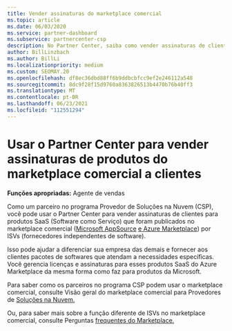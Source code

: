 ```yaml
---
title: Vender assinaturas do marketplace comercial
ms.topic: article
ms.date: 06/03/2020
ms.service: partner-dashboard
ms.subservice: partnercenter-csp
description: No Partner Center, saiba como vender assinaturas de clientes para produtos SaaS publicados no marketplace comercial por ISVs (Fornecedores Independentes de Software).
author: BillLinzbach
ms.author: BillLi
ms.localizationpriority: medium
ms.custom: SEOMAY.20
ms.openlocfilehash: df8ec36dbd88ff6b9ddbcbfcc9ef2e246112a548
ms.sourcegitcommit: 8dc9f28f15d9760a8363826513b4470b76b40ff3
ms.translationtype: MT
ms.contentlocale: pt-BR
ms.lasthandoff: 06/23/2021
ms.locfileid: "112551294"
---
```

# <a name="use-partner-center-to-sell-customers-subscriptions-to-commercial-marketplace-products"></a>Usar o Partner Center para vender assinaturas de produtos do marketplace comercial a clientes

**Funções apropriadas:** Agente de vendas

Como um parceiro no programa Provedor de Soluções na Nuvem (CSP), você pode usar o Partner Center para vender assinaturas de clientes para produtos SaaS (Software como Serviço) que foram publicados no marketplace comercial ([Microsoft AppSource](https://appsource.microsoft.com/) [e Azure Marketplace](https://azuremarketplace.microsoft.com/)) por ISVs (fornecedores independentes de software).

Isso pode ajudar a diferenciar sua empresa das demais e fornecer aos clientes pacotes de softwares que atendam a necessidades específicas. Você gerencia licenças e assinaturas para esses produtos SaaS do Azure Marketplace da mesma forma como faz para produtos da Microsoft.

Para saber como os parceiros no programa CSP podem usar o marketplace comercial, consulte Visão geral do marketplace comercial para Provedores de [Soluções na Nuvem.](csp-commercial-marketplace-overview.md)

Ou, para saber mais sobre a função diferente de ISVs no marketplace comercial, consulte Perguntas [frequentes do Marketplace.](/azure/marketplace/marketplace-faq-publisher-guide)